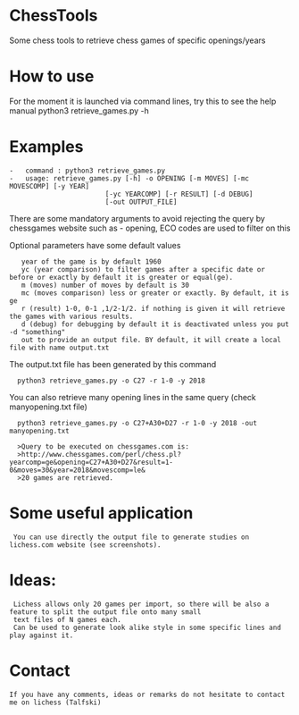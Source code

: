 # ChessTools
Some chess tools to retrieve chess games of specific openings/years

# How to use 
For the moment it is launched via command lines, try this to see the help manual
    python3 retrieve_games.py -h

# Examples

    -   command : python3 retrieve_games.py
    -   usage: retrieve_games.py [-h] -o OPENING [-m MOVES] [-mc MOVESCOMP] [-y YEAR]
                            [-yc YEARCOMP] [-r RESULT] [-d DEBUG]
                            [-out OUTPUT_FILE]
There are some mandatory arguments to avoid rejecting the query by chessgames website such as 
    -   opening, ECO codes are used to filter on this

Optional parameters have some default values 

       year of the game is by default 1960
       yc (year comparison) to filter games after a specific date or before or exactly by default it is greater or equal(ge).
       m (moves) number of moves by default is 30
       mc (moves comparison) less or greater or exactly. By default, it is ge
       r (result) 1-0, 0-1 ,1/2-1/2. if nothing is given it will retrieve the games with various results.
       d (debug) for debugging by default it is deactivated unless you put -d "something"
       out to provide an output file. BY default, it will create a local file with name output.txt

The output.txt file has been generated by this command

      python3 retrieve_games.py -o C27 -r 1-0 -y 2018

You can also retrieve many opening lines in the same query (check manyopening.txt file)

      python3 retrieve_games.py -o C27+A30+D27 -r 1-0 -y 2018 -out manyopening.txt
      
      >Query to be executed on chessgames.com is: 
      >http://www.chessgames.com/perl/chess.pl?yearcomp=ge&opening=C27+A30+D27&result=1-0&moves=30&year=2018&movescomp=le&
      >20 games are retrieved.
     
# Some useful application

     You can use directly the output file to generate studies on lichess.com website (see screenshots).

# Ideas:
     Lichess allows only 20 games per import, so there will be also a feature to split the output file onto many small
     text files of N games each.
     Can be used to generate look alike style in some specific lines and play against it.

# Contact
    If you have any comments, ideas or remarks do not hesitate to contact me on lichess (Talfski)


